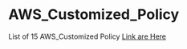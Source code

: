 # AWS_Customized_Policy
List of 15 AWS_Customized Policy
[Link are Here](arn:aws:iam::172346567602:policy/allow-IAM-manage-passwd)


